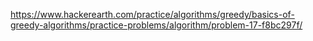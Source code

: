 https://www.hackerearth.com/practice/algorithms/greedy/basics-of-greedy-algorithms/practice-problems/algorithm/problem-17-f8bc297f/
